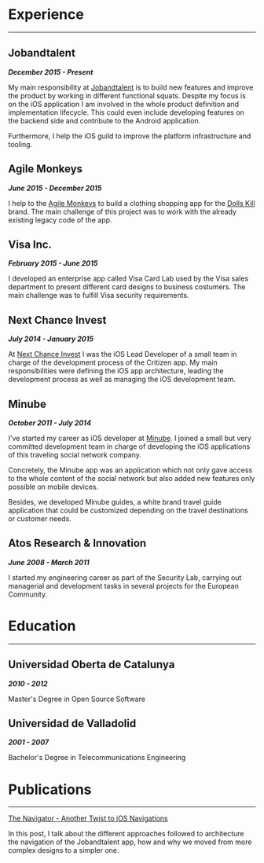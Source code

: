 # Experience

---

## Jobandtalent

_**December 2015 - Present**_

My main responsibility at [Jobandtalent](https://jobandtalent.com/) is to build new features and improve the product by working in different functional squats. Despite my focus is on the iOS application I am involved in the whole product definition and implementation lifecycle. This could even include developing features on the backend side and contribute to the Android application.

Furthermore, I help the iOS guild to improve the platform infrastructure and tooling.

## Agile Monkeys

_**June 2015 - December 2015**_

I help to the [Agile Monkeys](https://www.theagilemonkeys.com/) to build a clothing shopping app for the [Dolls Kill](https://www.dollskill.com/) brand. The main challenge of this project was to work with the already existing legacy code of the app.

## Visa Inc.

_**February 2015 - June 2015**_

I developed an enterprise app called Visa Card Lab used by the Visa sales department to present different card designs to business costumers. The main challenge was to fulfill Visa security requirements.

## Next Chance Invest

_**July 2014 - January 2015**_

At [Next Chance Invest](https://www.linkedin.com/company/nextchance-invest/about/) I was the iOS Lead Developer of a small team in charge of the development process of the Critizen app. My main responsibilities were defining the iOS app architecture, leading the development process as well as managing the iOS development team.

## Minube

_**October 2011 - July 2014**_

I've started my career as iOS developer at [Minube](https://www.minube.com/). I joined a small but very committed development team in charge of developing the iOS applications of this traveling social network company.

Concretely, the Minube app was an application which not only gave access to the whole content of the social network but also added new features only possible on mobile devices.

Besides, we developed Minube guides, a white brand travel guide application that could be customized depending on the travel destinations or customer needs.

## Atos Research & Innovation

_**June 2008 - March 2011**_

I started my engineering career as part of the Security Lab, carrying out managerial and development tasks in several projects for the European Community.

# Education

---

## Universidad Oberta de Catalunya

_**2010 - 2012**_

Master's Degree in Open Source Software

## Universidad de Valladolid

_**2001 - 2007**_

Bachelor's Degree in Telecommunications Engineering

# Publications

---

[The Navigator - Another Twist to iOS Navigations](https://jobandtalent.engineering/the-navigator-420b24fc57da?source=friends_link&sk=a0dbbedd3f087f0750a3cdc072e679d3)

In this post, I talk about the different approaches followed to architecture the navigation of the Jobandtalent app, how and why we moved from more complex designs to a simpler one.
